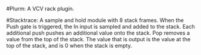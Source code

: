 #Plurm:
A VCV rack plugin.

#Stacktrace:
A sample and hold module with 8 stack frames. When the Push gate is triggered, the In input is sampled and added to the stack. Each additional push pushes an additional value onto the stack. Pop removes a value from the top of the stack. The value that is output is the value at the top of the stack, and is 0 when the stack is empty.
